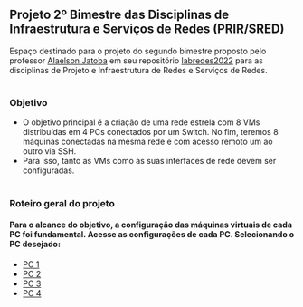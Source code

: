 ## Projeto 2º Bimestre das Disciplinas de Infraestrutura e Serviços de Redes (PRIR/SRED)

Espaço destinado para o projeto do segundo bimestre proposto pelo professor [Alaelson Jatoba](https://github.com/alaelson) em seu repositório [labredes2022](https://github.com/alaelson/labredes2022/blob/main/README.md) para as disciplinas de Projeto e Infraestrutura de Redes e Serviços de Redes.

#

### Objetivo 
* O objetivo principal é a criação de uma rede estrela com 8 VMs distribuídas em 4 PCs conectados por um Switch. No fim, teremos 8 máquinas conectadas na mesma rede e com acesso remoto um ao outro via SSH.
* Para isso, tanto as VMs como as suas interfaces de rede devem ser configuradas.

#

### Roteiro geral do projeto
#### Para o alcance do objetivo, a configuração das máquinas virtuais de cada PC foi fundamental. Acesse as configurações de cada PC. Selecionando o PC desejado:
- [PC 1](https://github.com/Josival/TrabalhoRedes/blob/main/Projeto/PC's/PC1/README.md)
- [PC 2]()
- [PC 3]()
- [PC 4]()
